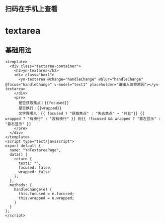 <demo-mobile location="https://ui.dullar.xyz/earth/#/textarea"></demo-mobile>
## 扫码在手机上查看
<cli-qrcode name="textarea"></cli-qrcode>
# textarea

## 基础用法
```vue
<template>
  <div class="textarea-container">
    <h2>yn-textarea</h2>
    <div class="box1">
      <yn-textarea @change="handleChange" @blur="handleChange" @focus="handleChange" v-model="text1" placeholder="请输入改签原因"></yn-textarea>
    </div>
    <pre>
      是否获取焦点：{{focused}}
      是否换行：{{wrapped}}
      文字靠哪儿：{{ focused ? "获取焦点" : "失去焦点" + "并且"}} {{ wrapped ? "有换行" : "没有换行" }} 则{{ !focused && wrapped ? "靠左显示" : "靠右显示" }}
    </pre>
  </div>
</template>
<script type="text/javascript">
export default {
  name: "YnTextareaPage",
  data() {
    return {
      text1: "",
      focused: false,
      wrapped: false
    };
  },
  methods: {
    handleChange(e) {
      this.focused = e.focused;
      this.wrapped = e.wrapped;
    }
  }
};
</script>
```